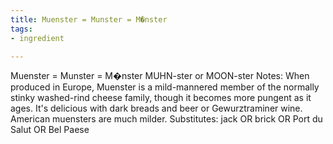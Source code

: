 ```yaml
---
title: Muenster = Munster = M�nster
tags:
- ingredient

---
```

Muenster = Munster = M�nster MUHN-ster or MOON-ster Notes: When produced in Europe, Muenster is a mild-mannered member of the normally stinky washed-rind cheese family, though it becomes more pungent as it ages. It's delicious with dark breads and beer or Gewurztraminer wine. American muensters are much milder. Substitutes: jack OR brick OR Port du Salut OR Bel Paese
